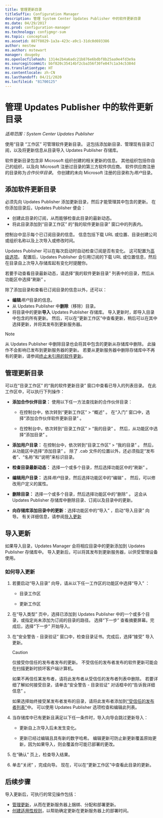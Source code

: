 ```yaml
---
title: 管理更新目录
titleSuffix: Configuration Manager
description: 管理 System Center Updates Publisher 中的软件更新目录
ms.date: 04/29/2017
ms.prod: configuration-manager
ms.technology: configmgr-sum
ms.topic: conceptual
ms.assetid: 887f8029-1a3a-423c-a9c1-31dc0d693386
author: mestew
ms.author: mstewart
manager: dougeby
ms.openlocfilehash: 1314e2b4a6adc21b876e6bdbf8b25aa9e4fd3e9a
ms.sourcegitcommit: bbf820c35414bf2cba356f30fe047c1a34c5384d
ms.translationtype: HT
ms.contentlocale: zh-CN
ms.lasthandoff: 04/21/2020
ms.locfileid: "81700125"
---
```

# <a name="manage-software-update-catalogs-in-updates-publisher"></a>管理 Updates Publisher 中的软件更新目录

*适用范围：System Center Updates Publisher*

使用“目录  “工作区”  可管理软件更新目录。 这包括添加新目录、管理现有目录订阅，以及将更新信息从目录导入 Updates Publisher 存储库。

软件更新目录包含非 Microsoft 组织创建的相关更新的信息。 其他组织包括你自己的组织，以及向 Microsoft 注册过目录的第三方软件供应商。 软件供应商注册的目录称为*合作伙伴目录*。 你创建的未向 Microsoft 注册的目录称为*用户*目录。

## <a name="add-software-update-catalogs"></a>添加软件更新目录
必须先向 Updates Publisher 添加更新目录，然后才能管理其中包含的更新。 在你添加目录后，Updates Publisher 便会：
-   创建此目录的订阅，从而能够检查此目录的最新动态。
-   将此目录添加到“目录工作区”  的“我的软件更新目录”  窗口中的列表内。  

控制台中显示每个已订阅目录的信息。 信息包括下载 URL 或位置、目录创建公司或组织名称以及上次导入或修改时间。

Updates Publisher 可以在每次启动时自动检查订阅是否有变化。 这可配置为[高级选项](updates-publisher-options.md#advanced)。 配置后，Updates Publisher 会引用订阅的下载 URL 或位置信息，然后在目录自上次导入存储库起有变化时提醒你。

若要手动查看目录最新动态，请选择“我的软件更新目录”  列表中的目录，然后从功能区中选择“刷新”  。

除了添加目录和查看已订阅目录的信息以外，还可以：
-  **编辑***用户*目录的信息。
-  从 Updates Publisher 中**删除**（移除）目录。
-  将目录中的更新**导入** Updates Publisher 存储库。 导入更新时，即导入目录中包含的所有更新。 然后，可以在“更新工作区”中查看更新，稍后可以在其中选择更新，并将其发布到更新服务器。

> [!NOTE]   
> 从 Updates Publisher 中删除目录也会将其中包含的更新从存储库中删除。 此操作不会影响已发布到更新服务器的更新。 若要从更新服务器中删除存储库中不再有的更新，请参阅[终止未引用的软件更新](updates-publisher-options.md#expire-unreferenced-software-updates)。

## <a name="manage-update-catalogs"></a>管理更新目录
可以在“目录工作区”  的“我的软件更新目录”  窗口中查看已导入的列表目录。 在此工作区中，可以执行下列操作：

-   **添加合作伙伴目录：** 使用以下任一方法查找新的合作伙伴目录：

    -   在控制台中，依次转到“更新工作区”   > “概述”  。 在“入门”  窗口中，选择“添加合作伙伴软件更新目录”  。

    -   在控制台中，依次转到“目录工作区”   > “我的目录”  。 然后，从功能区中选择“添加目录”  。

-   **添加用户目录：** 在控制台中，依次转到“目录工作区”   > “我的目录”  。 然后，从功能区中选择“添加目录”  。 除了 .cab 文件的位置以外，还必须指定“发布者”、“名称”和“说明”来标识目录。


-   **检查目录最新动态：** 选择一个或多个目录，然后选择功能区中的“刷新”  。

-   **编辑用户目录：** 选择*用户*目录，然后选择功能区中的“编辑”  。 然后，可以修改用户定义的属性。

-   **删除目录：** 选择一个或多个目录，然后选择功能区中的“删除”  。 这会从 Updates Publisher 存储库中删除目录、订阅以及目录中的更新。

-   **向存储库添加目录中的更新**：选择功能区中的“导入”  ，启动“导入目录”  向导。 有关详细信息，请参阅[导入更新](#import-updates)

## <a name="import-updates"></a>导入更新
如果导入目录，Updates Manager 会将相应目录中的更新添加到 Updates Publisher 存储库中。 导入更新后，可以将其发布到更新服务器，以供受管理设备使用。

### <a name="to-import-updates"></a>如何导入更新
1. 若要启动“导入目录”  向导，请从以下任一工作区的功能区中选择“导入”  ：

   -   目录工作区

   -   更新工作区

2. 在“导入类型”  页中，选择已添加到 Updates Publisher 中的一个或多个目录，或指定尚未添加为订阅的目录的路径。 选择“下一步”  查看摘要屏幕。完成后，选择“下一步”  开始导入。

3. 在“安全警告 - 目录验证”  窗口中，检查目录证书。完成后，选择“接受”  导入更新。

   > [!CAUTION]
   > 仅接受你信任的发布者发布的更新。 不受信任的发布者发布的软件更新可能会在扫描更新时损坏客户端计算机。
   > 
   >  如果不再信任某发布者，请将此发布者从受信任的发布者列表中删除。 若要详细了解如何接受目录，请单击“安全警告 - 目录验证”  对话框中的“告诉我详细信息”  。

   如果选择始终接受某发布者发布的目录，请将此发布者添加到[“受信任的发布者列表”](updates-publisher-options.md#trusted-publishers)中。 可以使用 Updates Publisher 选项检查和编辑此列表。

4. 当存储库中已有更新且满足以下任一条件时，导入向导会跳过更新导入：

   -   更新自上次导入后未发生变化。

   -   更新已经过编辑且具有新的数字哈希。 编辑更新可防止新更新覆盖原始更新，因为如果导入，则会覆盖你可能已部署的更改。

5. 在“确认”  页上，检查导入结果。

6. 单击“关闭”  ，完成向导。 现在，可以在“更新工作区”中查看此目录的更新。

## <a name="next-steps"></a>后续步骤
导入更新后，可执行的常见操作包括：
-   [管理更新](manage-updates-with-updates-publisher.md)，从而在更新服务器上捆绑、分配和部署更新。
-   [创建适用性规则](updates-publisher-applicability-rules.md)，以帮助确定更新在更新服务器上的部署时间。
